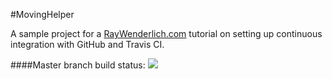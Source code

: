 #MovingHelper

A sample project for a [RayWenderlich.com](http://www.raywenderlich.com) tutorial on setting up continuous integration with GitHub and Travis CI.

####Master branch build status: 
![](https://travis-ci.org/tortanoid/MovingHelper.svg?branch=master) 
